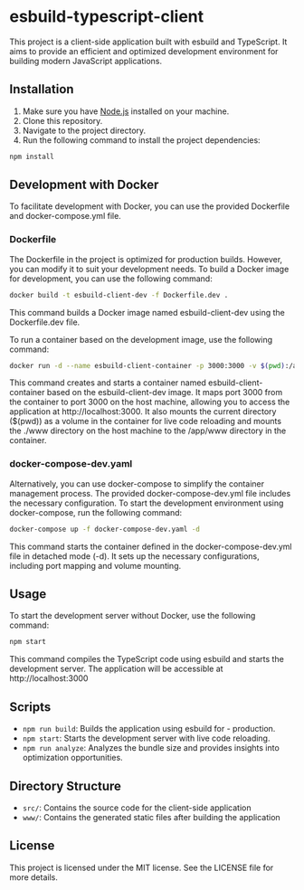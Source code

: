 # esbuild-typescript-client

This project is a client-side application built with esbuild and TypeScript. It aims to provide an efficient and optimized development environment for building modern JavaScript applications.

## Installation

1. Make sure you have [Node.js](https://nodejs.org) installed on your machine.
2. Clone this repository.
3. Navigate to the project directory.
4. Run the following command to install the project dependencies:

```bash
npm install
```

## Development with Docker
To facilitate development with Docker, you can use the provided Dockerfile and docker-compose.yml file.

### Dockerfile
The Dockerfile in the project is optimized for production builds. However, you can modify it to suit your development needs. To build a Docker image for development, you can use the following command:
```bash
docker build -t esbuild-client-dev -f Dockerfile.dev .
```

This command builds a Docker image named esbuild-client-dev using the Dockerfile.dev file.

To run a container based on the development image, use the following command:
```bash
docker run -d --name esbuild-client-container -p 3000:3000 -v $(pwd):/app -v $(pwd)/www:/app/www esbuild-client-dev
```

This command creates and starts a container named esbuild-client-container based on the esbuild-client-dev image. It maps port 3000 from the container to port 3000 on the host machine, allowing you to access the application at http://localhost:3000. It also mounts the current directory ($(pwd)) as a volume in the container for live code reloading and mounts the ./www directory on the host machine to the /app/www directory in the container.

### docker-compose-dev.yaml
Alternatively, you can use docker-compose to simplify the container management process. The provided docker-compose-dev.yml file includes the necessary configuration. To start the development environment using docker-compose, run the following command:
```bash
docker-compose up -f docker-compose-dev.yaml -d
```

This command starts the container defined in the docker-compose-dev.yml file in detached mode (-d). It sets up the necessary configurations, including port mapping and volume mounting.

## Usage
To start the development server without Docker, use the following command:
```bash
npm start
```

This command compiles the TypeScript code using esbuild and starts the development server. The application will be accessible at http://localhost:3000

## Scripts
- `npm run build`: Builds the application using esbuild for - production.
- `npm start`: Starts the development server with live code reloading.
- `npm run analyze`: Analyzes the bundle size and provides insights into optimization opportunities.

## Directory Structure
- `src/`: Contains the source code for the client-side application
- `www/`: Contains the generated static files after building the application

## License
This project is licensed under the MIT license. See the LICENSE file for more details.

